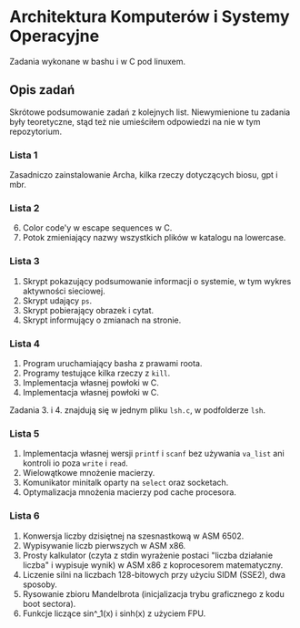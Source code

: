 # Architektura Komputerów i Systemy Operacyjne

Zadania wykonane w bashu i w C pod linuxem.

## Opis zadań

Skrótowe podsumowanie zadań z kolejnych list. Niewymienione tu zadania były teoretyczne, stąd też nie umieściłem odpowiedzi na nie w tym repozytorium.

### Lista 1

Zasadniczo zainstalowanie Archa, kilka rzeczy dotyczących biosu, gpt i mbr.

### Lista 2

6. Color code'y w escape sequences w C.
7. Potok zmieniający nazwy wszystkich plików w katalogu na lowercase.

### Lista 3

1. Skrypt pokazujący podsumowanie informacji o systemie, w tym wykres aktywności sieciowej.
2. Skrypt udający `ps`.
3. Skrypt pobierający obrazek i cytat.
4. Skrypt informujący o zmianach na stronie.

### Lista 4

1. Program uruchamiający basha z prawami roota.
2. Programy testujące kilka rzeczy z `kill`.
3. Implementacja własnej powłoki w C.
4. Implementacja własnej powłoki w C.

Zadania 3. i 4. znajdują się w jednym pliku `lsh.c`, w podfolderze `lsh`.

### Lista 5

1. Implementacja własnej wersji `printf` i `scanf` bez używania `va_list` ani kontroli io poza `write` i `read`.
2. Wielowątkowe mnożenie macierzy.
3. Komunikator minitalk oparty na `select` oraz socketach.
4. Optymalizacja mnożenia macierzy pod cache procesora.

### Lista 6

1. Konwersja liczby dzisiętnej na szesnastkową w ASM 6502.
2. Wypisywanie liczb pierwszych w ASM x86.
3. Prosty kalkulator (czyta z stdin wyrażenie postaci "liczba działanie liczba" i wypisuje wynik) w ASM x86 z koprocesorem matematyczny.
4. Liczenie silni na liczbach 128-bitowych przy użyciu SIDM (SSE2), dwa sposoby.
5. Rysowanie zbioru Mandelbrota (inicjalizacja trybu graficznego z kodu boot sectora).
8. Funkcje liczące sin^_1(x) i sinh(x) z użyciem FPU.